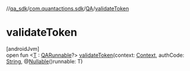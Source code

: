//[qa_sdk](../../../index.md)/[com.quantactions.sdk](../index.md)/[QA](index.md)/[validateToken](validate-token.md)

# validateToken

[androidJvm]\
open fun <[T](validate-token.md) : [QARunnable](../-q-a-runnable/index.md)?> [validateToken](validate-token.md)(context: [Context](https://developer.android.com/reference/kotlin/android/content/Context.html), authCode: [String](https://developer.android.com/reference/kotlin/java/lang/String.html), @[Nullable](https://developer.android.com/reference/kotlin/androidx/annotation/Nullable.html)()runnable: T)

